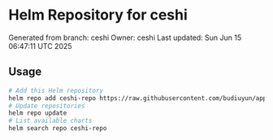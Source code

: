 # Helm Repository for ceshi
Generated from branch: ceshi
Owner: ceshi
Last updated: Sun Jun 15 06:47:11 UTC 2025

## Usage
```bash
# Add this Helm repository
helm repo add ceshi-repo https://raw.githubusercontent.com/budiuyun/appStore/helm-ceshi/
# Update repositories
helm repo update
# List available charts
helm search repo ceshi-repo
```

